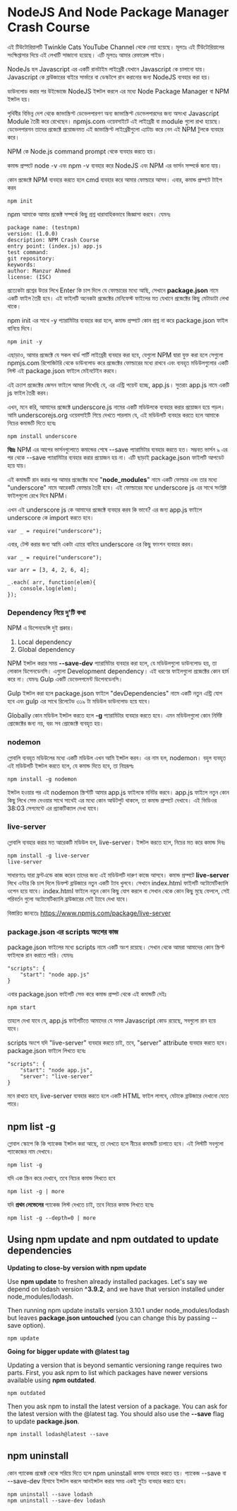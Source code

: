 # NodeJS And Node Package Manager Crash Course

এই টিউটোরিয়ালটি Twinkle Cats YouTube Channel থেকে নেয়া হয়েছে। মূলতঃ এই টিউটোরিয়ালের সংক্ষিপ্তাসার দিয়ে এই লেখাটি সাজানো হয়েছে। এটি মূলতঃ আমার রেফারেন্স গাইড।

NodeJs হল Javascript এর একটি রানটাইম লাইব্রেরী যেখানে Javascript কে চালানো যায়। Javascript কে ব্রাউজারের বাইরে সার্ভারে বা ডেস্কটপে রান করানোর জন্য NodeJS ব্যবহার করা হয়।

ডাউনলোড করার পর উইন্ডোজে NodeJS ইন্সটল করলে এর মধ্যে Node Package Manager বা NPM ইন্সটল হয়।

পৃথিবীর বিভিন্ন দেশ থেকে জাভাস্ক্রিপ্ট ডেভেলপারগণ অন্য জাভাস্ক্রিপ্ট ডেভেলপারদের জন্য অসংখ্য  Javascript Module তৈরী করে রেখেছেন। npmjs.com ওয়েবসাইটে এই লাইব্রেরী বা module গুলো রাখা হয়েছে। ডেভেলপারগন তাদের প্রজেক্টে প্রয়োজনমত এই জাভাস্ক্রিপ্ট লাইব্রেরীগুলো এ্যাটাচ করে নেন এই NPM টুলকে ব্যবহার করে।

NPM কে Node.js command prompt থেকে ব্যবহার করতে হয়।

কমান্ড প্রম্পটে node -v এবং  npm -v ব্যবহার করে NodeJS এবং NPM এর ভার্সন সম্পর্কে জানা যায়।

কোন প্রজেক্টে NPM ব্যবহার করতে হলে cmd ব্যবহার করে আমার ফোল্ডারে আসব। এবার, কমান্ড প্রম্পটে টাইপ করব

```
npm init
```

npm আমাকে আমার প্রজেক্ট সম্পর্কে কিছু প্রশ্ন ধারাবাহিকভাবে জিজ্ঞাসা করবে। যেমনঃ

```
package name: (testnpm)
version: (1.0.0)
description: NPM Crash Course
entry point: (index.js) app.js
test command:
git repository:
keywords:
author: Manzur Ahmed
license: (ISC)
```

প্রত্যেকটা প্রশ্নের উত্তর লিখে Enter কি চাপ দিলে যে ফোল্ডারের মধ্যে আছি, সেখানে **package.json** নামে একটি ফাইল তৈরী হবে। এই ফাইলটি অনেকটা প্রজেক্টের মেনিফেস্ট ফাইলের মত যেখানে প্রজেক্টের কিছু মেটাডাটা লেখা থাকে।

npm init এর সাথে -y প্যারামিটার ব্যবহার করা হলে, কমান্ড প্রম্পটে কোন প্রশ্ন না করে package.json ফাইল বানিয়ে দিবে।
```
npm init -y
```

এছাড়াও, আমার প্রজেক্টে যে সকল থার্ড পার্টি লাইব্রেরী ব্যবহার করা হবে, যেগুলো NPM দ্বারা যুক্ত করা হলে সেগুলো npmjs.com রিপোজিটরি থেকে ডাউনলোড করে প্রজেক্টের ফোল্ডারের মধ্যে রাখবে এবং ব্যবহৃত মডিউলগুলোর একটি লিস্ট এই package.json ফাইলে মেইনটেইন করবে।

এই ক্র্যাশ প্রজেক্টের জেসন ফাইলে আমরা লিখেছি যে, এর এন্ট্রি পয়েন্ট হচ্ছে, app.js। সুতরাং app.js নামে একটি js ফাইল তৈরী করব।

এখন, মনে করি, আমাদের প্রজেক্টে underscore.js নামের একটি মডিউলকে ব্যবহার করার প্রয়োজন হয়ে পড়ল। আমি underscorejs.org ওয়েবসাইটি গিয়ে দেখতে পারলাম যে, এই মডিউলটি ব্যবহার করতে হলে আমাকে নিচের কমান্ডটি দিতে হবেঃ

```
npm install underscore
```

**বিদ্রঃ** NPM এর আগের ভার্সনগুলোতে কমান্ডের শেষে --save প্যারামিটার ব্যবহার করতে হত। সম্ভবত ভার্সন ৯ এর পর থেকে --save প্যারামিটার ব্যবহার করার প্রয়োজন হয় না। এটি ছাড়াই package.json ফাইলটি আপডেট হয়ে যায়।

এই কমান্ডটি রান করার পর আমার প্রজেক্টের মধ্যে "**node_modules**" নামে একটি ফোল্ডার এবং তার মধ্যে "underscore" নামে আরেকটি ফোল্ডার তৈরী হবে। এই ফোল্ডারের মধ্যে underscore js এর সাথে সংশ্লিষ্ট ফাইলগুলো রেখে দিবে NPM।

এখন এই underscore js কে আমাদের প্রজেক্টে ব্যবহার করব কি ভাবে? এর জন্য app.js ফাইলে underscore কে import করতে হবে।

```
var _ = require("underscore");
```

এবার, টেস্ট করার জন্য আমি একটা এ্যারে বানিয়ে underscore এর কিছু ফাংশন ব্যবহার করব।

```
var _ = require("underscore");

var arr = [3, 4, 2, 6, 4];

_.each( arr, function(elem){
	console.log(elem);
});
```

### Dependency নিয়ে দু'টি কথা

NPM এ ডিপেনডেন্সি দুই প্রকার।

1. Local dependency
2. Global dependency

NPM ইন্সটল করার সময় **--save-dev** প্যারামিটার ব্যবহার করা হলে, যে মডিউলগুলো ডাউনলোড হয়, তা লোকাল ডিপেনডেনসি। এগুলো Development dependency। এই ধরণের ফাইলগুলো প্রজেক্টের কোন হার্ম করে না। যেমনঃ Gulp একটি ডেভেলপমেন্ট ডিপেনডেনসি।

Gulp ইন্সটল করা হলে package.json ফাইলে "devDependencies" নামে একটি নতুন এন্ট্রি যোগ হবে এবং gulp এর সাথে রিলেটেড ৩১৯ টা মডিউল ডাউনলোড হয়ে যাবে।

Globally কোন মডিউল ইন্সটল করতে হলে **-g** প্যারামিটার ব্যবহার করতে হবে। এমন মডিউলগুলো কোন নির্দিষ্ট প্রোজেক্টের জন্য নয়, বরং সব প্রোজেক্টে ব্যবহৃত হয়।

### nodemon

গ্লোবালি ব্যবহৃত মডিউলের মধ্যে একটি মডিউল এখন আমি ইন্সটল করব। এর নাম হল, nodemon। বহুল ব্যবহৃত এই মডিউলটি ইন্সটল করতে হলে, যে কমান্ড দিতে হবে, তা নিম্নরূপঃ

```
npm install -g nodemon
```

ইন্সটল হওয়ার পর এই nodemon স্ক্রিপ্টটি আমার app.js ফাইলকে মনিটর করবে। app.js ফাইলে নতুন কোন কিছু লিখে সেভ দেওয়ার সাথে সাথেই এর মধ্যে কোন আউটপুট থাকলে, তা কমান্ড প্রম্পটে দেখাবে। এই ভিডিওর 38:03 সেগমেন্টে এর প্র্যাকটিক্যাল দেখা যাবে।

### live-server

গ্লোবালি ব্যবহার করার মত আরেকটি মডিউল হল, live-server। ইন্সটল করতে হলে, নিচের মত করে কমান্ড দিবঃ

```
npm install -g live-server
live-server
```

সাধারণতঃ যারা ফ্রন্টএন্ডে কাজ করেন তাদের জন্য এই মডিউলটি দারুণ কাজে আসবে। কমান্ড প্রম্পটে **live-server** লিখে এন্টার কি চাপ দিলে ডিফল্ট ব্রাউজারে নতুন একটি ট্যাব খুলবে। সেখানে index.html ফাইলটি অটোমেটিক্যালি ওপেন হয়ে যাবে। index.html ফাইলে নতুন কোন কিছু যোগ করলে বা সেখান থেকে কোন কিছু মুছে ফেললে, সেই পরিবর্তন গুলো অটোমেটিক্যালি ব্রাউজারের সেই ট্যাবে দেখা যাবে।

বিস্তারিত জানতেঃ https://www.npmjs.com/package/live-server

### package.json এর scripts অংশের কাজ

package.json ফাইলের মধ্যে scripts নামে একটি অংশ রয়েছে। সেখান থেকে আমরা আমাদের কোন স্ক্রিপ্ট ফাইলকে রান করাতে পারি। যেমনঃ

```
"scripts": {
	"start": "node app.js"
}
```

এবার package.json ফাইলটি সেভ করে কমান্ড প্রম্পট থেকে এই কমান্ডটি দেইঃ

```
npm start
```

তাহলে দেখা যাবে যে, app.js ফাইলটিতে আমাদের যে সমস্ত Javascript কোড রয়েছে, সবগুলো রান হয়ে যাবে।

scripts অংশে যদি "live-server" ব্যবহার করতে চাই, তবে, "server" attribute ব্যবহার  করতে হবে। package.json ফাইলে লিখতে হবেঃ

```
"scripts": {
	"start": "node app.js",
	"server": "live-server"
}
```

মনে রাখতে হবে, live-server ব্যবহার করতে হলে একটি HTML ফাইল লাগবে, যেটাকে ব্রাউজারে দেখানো যেতে পারে।

## npm list -g

গ্লোবাল স্কোপে কি কি প্যাকেজ ইন্সটল করা আছে, তা দেখতে হলে নীচের কমান্ডটি চালাতে হবে। এই লিস্টটি সবগুলো প্যাকেজের নাম দেখাবে।

```
npm list -g
```

যদি এক স্ক্রিন করে দেখাবে, তবে নিচের কমান্ড লিখতে হবে

```
npm list -g | more
```

যদি **প্রথম লেভেলের** প্যাকেজ লিস্ট দেখতে চাই, তবে নিচের কমান্ড লিখতে হবেঃ

```
npm list -g --depth=0 | more
```

## Using npm update and npm outdated to update dependencies

**Updating to close-by version with npm update**

Use **npm update** to freshen already installed packages. Let's say we depend on lodash version **^3.9.2**, and we have that version installed under node_modules/lodash.

Then running npm update installs version 3.10.1 under node_modules/lodash but leaves **package.json untouched** (you can change this by passing --save option).

```
npm update
```

**Going for bigger update with @latest tag**

Updating a version that is beyond semantic versioning range requires two parts. First, you ask npm to list which packages have newer versions available using **npm outdated**.

```
npm outdated
```

Then you ask npm to install the latest version of a package. You can ask for the latest version with the @latest tag. You should also use the **--save** flag to update **package.json**.

```
npm install lodash@latest --save
```

## npm uninstall

কোন প্যাকেজ প্রজেক্ট থেকে সরিয়ে দিতে হলে npm uninstall কমান্ড ব্যবহার করতে হয়। প্যাকেজ --save বা --save-dev হিসাবে ইন্সটল করলে আনইন্সটল করার সময় একই সুইচ ব্যবহার করতে হবে।

```
npm uninstall --save lodash
npm uninstall --save-dev lodash
```
